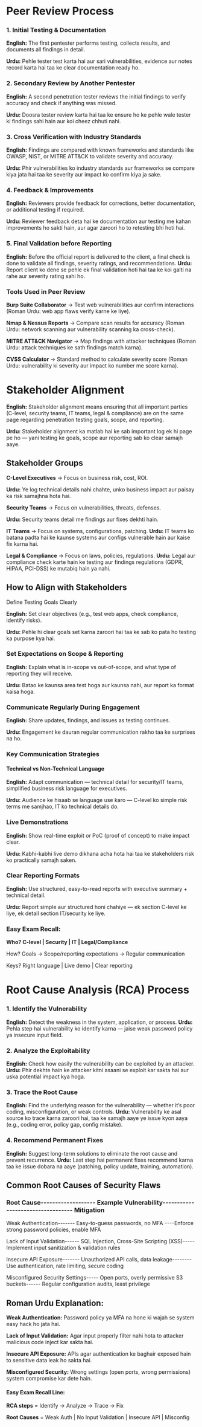 # Peer Review Process
### 1. Initial Testing & Documentation

**English:** The first pentester performs testing, collects results, and documents all findings in detail.

**Urdu:** Pehle tester test karta hai aur sari vulnerabilities, evidence aur notes record karta hai taa ke clear documentation ready ho.

### 2. Secondary Review by Another Pentester

**English:** A second penetration tester reviews the initial findings to verify accuracy and check if anything was missed.

**Urdu:** Doosra tester review karta hai taa ke ensure ho ke pehle wale tester ki findings sahi hain aur koi cheez chhuti nahi.

### 3. Cross Verification with Industry Standards

**English:** Findings are compared with known frameworks and standards like OWASP, NIST, or MITRE ATT&CK to validate severity and accuracy.

**Urdu:** Phir vulnerabilities ko industry standards aur frameworks se compare kiya jata hai taa ke severity aur impact ko confirm kiya ja sake.

### 4. Feedback & Improvements

**English:** Reviewers provide feedback for corrections, better documentation, or additional testing if required.

**Urdu:** Reviewer feedback deta hai ke documentation aur testing me kahan improvements ho sakti hain, aur agar zaroori ho to retesting bhi hoti hai.

### 5. Final Validation before Reporting

**English:** Before the official report is delivered to the client, a final check is done to validate all findings, severity ratings, and recommendations.
**Urdu:** Report client ko dene se pehle ek final validation hoti hai taa ke koi galti na rahe aur severity rating sahi ho.

### Tools Used in Peer Review

**Burp Suite Collaborator** → Test web vulnerabilities aur confirm interactions (Roman Urdu: web app flaws verify karne ke liye).

**Nmap & Nessus Reports** → Compare scan results for accuracy (Roman Urdu: network scanning aur vulnerability scanning ka cross-check).

**MITRE ATT&CK Navigator** → Map findings with attacker techniques (Roman Urdu: attack techniques ke sath findings match karna).

**CVSS Calculator** → Standard method to calculate severity score (Roman Urdu: vulnerability ki severity aur impact ko number me score karna).

# Stakeholder Alignment

**English:** Stakeholder alignment means ensuring that all important parties (C-level, security teams, IT teams, legal & compliance) are on the same page regarding penetration testing goals, scope, and reporting.

**Urdu:** Stakeholder alignment ka matlab hai ke sab important log ek hi page pe ho — yani testing ke goals, scope aur reporting sab ko clear samajh aaye.

## Stakeholder Groups

**C-Level Executives** → Focus on business risk, cost, ROI.

**Urdu:** Ye log technical details nahi chahte, unko business impact aur paisay ka risk samajhna hota hai.

**Security Teams** → Focus on vulnerabilities, threats, defenses.

**Urdu:** Security teams detail me findings aur fixes dekhti hain.

**IT Teams** → Focus on systems, configurations, patching.
**Urdu:** IT teams ko batana padta hai ke kaunse systems aur configs vulnerable hain aur kaise fix karna hai.

**Legal & Compliance** → Focus on laws, policies, regulations.
**Urdu:** Legal aur compliance check karte hain ke testing aur findings regulations (GDPR, HIPAA, PCI-DSS) ke mutabiq hain ya nahi.

## How to Align with Stakeholders

Define Testing Goals Clearly

**English:** Set clear objectives (e.g., test web apps, check compliance, identify risks).

**Urdu:** Pehle hi clear goals set karna zaroori hai taa ke sab ko pata ho testing ka purpose kya hai.

### Set Expectations on Scope & Reporting

**English:** Explain what is in-scope vs out-of-scope, and what type of reporting they will receive.

 **Urdu:** Batao ke kaunsa area test hoga aur kaunsa nahi, aur report ka format kaisa hoga.

### Communicate Regularly During Engagement

**English:** Share updates, findings, and issues as testing continues.

**Urdu:** Engagement ke dauran regular communication rakho taa ke surprises na ho.

### Key Communication Strategies

#### Technical vs Non-Technical Language

**English:** Adapt communication — technical detail for security/IT teams, simplified business risk language for executives.

**Urdu:** Audience ke hisaab se language use karo — C-level ko simple risk terms me samjhao, IT ko technical details do.

### Live Demonstrations

**English:** Show real-time exploit or PoC (proof of concept) to make impact clear.

**Urdu:** Kabhi-kabhi live demo dikhana acha hota hai taa ke stakeholders risk ko practically samajh saken.

### Clear Reporting Formats

**English:** Use structured, easy-to-read reports with executive summary + technical detail.

**Urdu:** Report simple aur structured honi chahiye — ek section C-level ke liye, ek detail section IT/security ke liye.

### Easy Exam Recall:

**Who? C-level | Security | IT | Legal/Compliance**

How? Goals → Scope/reporting expectations → Regular communication

Keys? Right language | Live demo | Clear reporting


# Root Cause Analysis (RCA) Process
### 1. Identify the Vulnerability

**English:** Detect the weakness in the system, application, or process.
**Urdu:** Pehla step hai vulnerability ko identify karna — jaise weak password policy ya insecure input field.

### 2. Analyze the Exploitability

**English:** Check how easily the vulnerability can be exploited by an attacker.
**Urdu:** Phir dekhte hain ke attacker kitni asaani se exploit kar sakta hai aur uska potential impact kya hoga.

### 3. Trace the Root Cause

**English:** Find the underlying reason for the vulnerability — whether it’s poor coding, misconfiguration, or weak controls.
**Urdu:** Vulnerability ke asal source ko trace karna zaroori hai, taa ke samajh aaye ye issue kyon aaya (e.g., coding error, policy gap, config mistake).

### 4. Recommend Permanent Fixes

**English:** Suggest long-term solutions to eliminate the root cause and prevent recurrence.
**Urdu:** Last step hai permanent fixes recommend karna taa ke issue dobara na aaye (patching, policy update, training, automation).

## Common Root Causes of Security Flaws
### Root Cause-------------------	Example Vulnerability----------------------------------	Mitigation

Weak Authentication-------	Easy-to-guess passwords, no MFA	----Enforce strong password policies, enable MFA

Lack of Input Validation------	SQL Injection, Cross-Site Scripting (XSS)-----	Implement input sanitization & validation rules

Insecure API Exposure-------	Unauthorized API calls, data leakage--------	Use authentication, rate limiting, secure coding

Misconfigured Security Settings-----	Open ports, overly permissive S3 buckets------	Regular configuration audits, least privilege

## Roman Urdu Explanation:

**Weak Authentication:** Password policy ya MFA na hone ki wajah se system easy hack ho jata hai.

**Lack of Input Validation:** Agar input properly filter nahi hota to attacker malicious code inject kar sakta hai.

**Insecure API Exposure:** APIs agar authentication ke baghair exposed hain to sensitive data leak ho sakta hai.

**Misconfigured Security:** Wrong settings (open ports, wrong permissions) system compromise kar dete hain.

#### Easy Exam Recall Line:

**RCA steps** = Identify → Analyze → Trace → Fix

**Root Causes** = Weak Auth | No Input Validation | Insecure API | Misconfig
